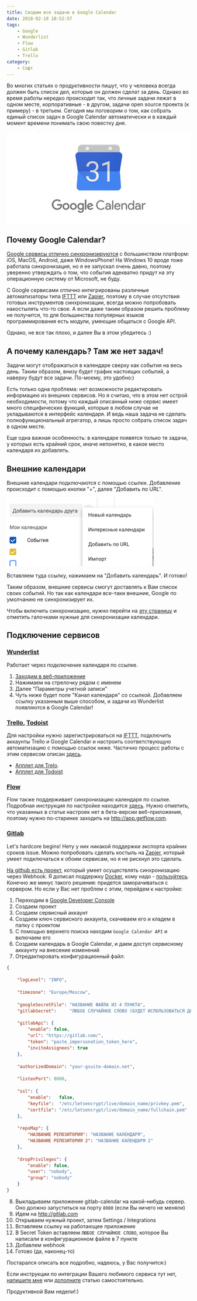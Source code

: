 ```yaml
---
title: Сводим все задачи в Google Calendar
date: 2018-02-18 18:52:57
tags:
    - Google
    - Wunderlist
    - Flow
    - Gitlab
    - Trello
category:
    - Софт
---
```


Во многих статьях о продуктивности пишут, что у человека всегда должен быть список дел, которые он должен сделат за день. Однако во время работы нередко происходит так, что личные задачи лежат в одном месте, корпоративные - в другом, задачи open source проекта (к примеру) - в третьем. Сегодня мы поговорим о том, как собрать единый список задач в Google Calendar автоматически и в каждый момент времени понимать свою повестку дня. <!--more-->

![](/content/2018/02/all-in-one-tasks/google-calendar-logo.jpg)

## Почему Google Calendar?

[Google сервисы отлично синхронизируются](/posts/2018/clouds/) с большинством платформ: iOS, MacOS, Android, даже WindowsPhone! На Windows 10 вроде тоже работала синхронизация, но я ее запускал очень давно, поэтому уверенно утверждать о том, что события адекватно придут на эту операционную систему от Microsoft, не буду.

С Google сервисами отлично интегрированы различные автоматизаторы типа [IFTTT](/posts/2017/univer-ifttt/) или [Zapier](http://zapier.com), поэтому в случае отсутствия готовых инструментов синхронизации, всегда можно попробовать накостылять что-то свое. А если даже таким образом решить проблему не получится, то для большинства популярных языков программирования есть модули, умеющие общаться с Google API.

Однако, не все так плохо, и далее Вы в этом убедитесь :)

## А почему календарь? Там же нет задач!

Задачи могут отображаться в календаре сверху как события на весь день. Таким образом, внизу будет график настоящих событий, а наверху будут все задачи. По-моему, это удобно:)

Есть только одна проблема: нет возможности редактировать информацию из внешних сервисов. Но я считаю, что в этом нет острой необходимости, потому что каждый описанный ниже сервис имеет много специфических функций, которые в любом случае не укладываются в интерфейс календаря. И ведь наша задача не сделать полнофункциональный агрегатор, а лишь просто собрать список задач в одном месте.

Еще одна важная особенность: в календаре появятся только те задачи, у которых есть крайний срок, иначе непонятно, в какое место календаря их добавлять.

## Внешние календари

Внешние календари подключаются с помощью ссылки. Добавление происходит с помощью кнопки "+", далее "Добавить по URL".

![](/content/2018/02/all-in-one-tasks/import.png)

Вставляем туда ссылку, нажимаем на "Добавить календарь". И готово!

Таким образом, внешние сервисы смогут доставлять к Вам список своих событий. Но так как календари все-таки внешние, Google по умолчанию не синхронизирует их. 

Чтобы включить синхронизацию, нужно перейти на [эту страницу](https://calendar.google.com/calendar/syncselect) и отметить галочками нужные для синхронизации календари.

## Подключение сервисов

### [Wunderlist](/posts/2013/wunderlist/)

Работает через подключение календаря по ссылке. 

1. [Заходим в веб-приложение](http://wunderlist.com)
2. Нажимаем на стрелочку рядом с именем
3. Далее "Параметры учетной записи"
4. Чуть ниже будет поле "Канал календаря" со ссылкой. Добавляем ссылку указанным выше способом, и задачи из Wunderlist появляются в Google Calendar!

### [Trello](http://trello.com), [Todoist](http://todoist.com)

Для настройки нужно зарегистрироваться на [IFTTT](http://ifttt.com), подключить аккаунты Trello и Google Calendar и настроить соответствующую автоматизацию с помощью ссылок ниже. Частично процесс работы с этим сервисом описан [здесь](/posts/2017/univer-ifttt/).

- [Апплет для Trelo](https://ifttt.com/applets/299812p-when-you-create-a-new-trello-card-add-an-event-to-google-calendar). 
- [Апплет для Todoist](https://ifttt.com/connect/todoist/google_calendar)

### [Flow](http://getflow.com)

Flow также поддерживает синхронизацию календаря по ссылке. Подробная инструкция по настройке находится [здесь](https://www.getflow.com/support/tasks/calendar-sync). Нужно отметить, что указанных в статье настроек нет в бета-версии веб-приложения, поэтому нужно по-старинке заходить на http://app.getflow.com.

### [Gitlab](http://gitlab.com)

Let's hardcore begins! Нету у них никакой поддержки экспорта крайних сроков issue. Можно попробовать сделать костыль на [Zapier](http://zapier.com), который умеет подключаться к обоим сервисам, но я не рискнул это сделать.

[На github есть проект](https://github.com/le1ca/gitlab-calendar), который умеет осуществлять синхронизацию через Webhook. Я дописал поддержку [Docker](/posts/2017/edu-open-data/), кому надо - [пользуйтесь](https://github.com/atnartur/gitlab-calendar/tree/feat_docker). Конечно же минус такого решения: придется заморачиваться с сервером. Но если у Вас нет проблем с этим, перейдем к настройке:

1. Переходим в [Google Developer Console](https://console.developers.google.com/iam-admin/serviceaccounts/)
2. Создаем проект
3. Создаем сервисный аккаунт
4. Создаем ключ сервисного аккаунта, скачиваем его и кладем в папку с проектом
5. С помощью верхнего поиска находим `Google Calendar API` и включаем его 
6. Создаем календарь в Google Calendar, и даем доступ сервисному аккаунту на внесение изменений
7. Отредактировать конфигурационный файл:
```json
{

    "logLevel": "INFO",

    "timezone": "Europe/Moscow",
    
    "googleSecretFile": "НАЗВАНИЕ ФАЙЛА ИЗ 4 ПУНКТА",
    "gitlabSecret":     "ЛЮБОЕ СЛУЧАЙНОЕ СЛОВО (БУДЕТ ИСПОЛЬЗОВАТЬСЯ ДЛЯ ПРОВЕРКИ ДОСТУПА)",
    
    "gitlabApi": {
        "enable": false,
        "url": "https://gitlab.com/",
        "token": "paste_impersonation_token_here",
        "inviteAssignees": true
    },
    
    "authorizedDomain": "your-gsuite-domain.net",
    
    "listenPort": 8080,
    
    "ssl": {
        "enable":   false,
        "keyfile":  "/etc/letsencrypt/live/domain_name/privkey.pem",
        "certfile": "/etc/letsencrypt/live/domain_name/fullchain.pem"
    },
    
    "repoMap": {
        "НАЗВАНИЕ РЕПОЗИТОРИЯ": "НАЗВАНИЕ КАЛЕНДАРЯ",
        "НАЗВАНИЕ РЕПОЗИТОРИЯ 2": "НАЗВАНИЕ КАЛЕНДАРЯ 2"
    },
    
    "dropPrivileges": {
        "enable": false,
        "user": "nobody",
        "group": "nobody"
    }
}
```

8. Выкладываем приложение gitlab-calendar на какой-нибудь сервер. Оно должно запуститься на порту `8080` (если Вы ничего не меняли)
9. Идем на http://gitlab.com
10. Открываем нужный проект, затем Settings / Integrations
11. Вставляем ссылку на работающее приложение
12. В Secret Token вставляем `ЛЮБОЕ СЛУЧАЙНОЕ СЛОВО`, которое Вы написали в конфигурационном файле в 7 пункте
13. Добавлем webhook
14. Готово (да, наконец-то)

Постарался описать все подробно, надеюсь, у Вас получится:)

Если инструкции по интеграции Вашего любимого сервиса тут нет, [напишите мне](http://i.atnartur.ru) или [дополните](http://github.com/atnartur/blog) статью самостоятельно.

Продуктивной Вам недели!:)
